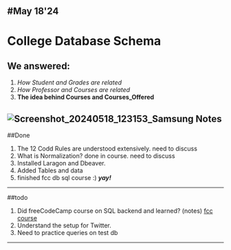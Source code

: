 #May 18'24 
----
# College Database Schema 
## We answered:
1. _How Student and Grades are related_
2. *How Professor and Courses are related*
3. **The idea behind Courses and Courses_Offered**


![Screenshot_20240518_123153_Samsung Notes](https://github.com/sahilmakhijani/bootcamp/assets/121928589/c897a0ad-64cc-4696-9d36-5235c1e91c5c)
-----------------------------------------
##Done 
1. The 12 Codd Rules are understood extensively. need to discuss 
2. What is Normalization? done in course. need to discuss 
3. Installed Laragon and Dbeaver.
4. Added Tables and data
5.  finished fcc db sql course :) _**yay!**_


----------------------------------------------------------------------
##todo 
1. Did freeCodeCamp course on SQL backend and learned? (notes) 
[fcc course](https://youtu.be/KBDSJU3cGkc?feature=shared)
2. Understand the setup for Twitter.
3. Need to practice queries on test db 
   

----
